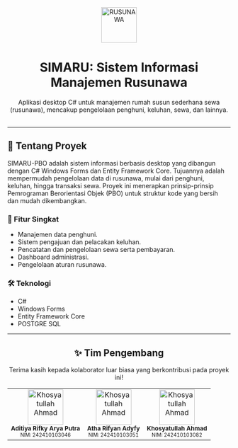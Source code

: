 <div align="center">
  <a href="https://github.com/RyaaTesfaye/SIMARU-PBO">
    <img src="https://i.imgur.com/FCCcE8e.png" alt="RUSUNAWA" width="80" height="80">
  </a>
  <h1 align="center">SIMARU: Sistem Informasi Manajemen Rusunawa</h1>
  <p align="center">
    Aplikasi desktop C# untuk manajemen rumah susun sederhana sewa (rusunawa), mencakup pengelolaan penghuni, keluhan, sewa, dan lainnya.
    <br />
    <br />
  </p>
</div>

---

## 🌟 Tentang Proyek

SIMARU-PBO adalah sistem informasi berbasis desktop yang dibangun dengan C# Windows Forms dan Entity Framework Core. Tujuannya adalah mempermudah pengelolaan data di rusunawa, mulai dari penghuni, keluhan, hingga transaksi sewa. Proyek ini menerapkan prinsip-prinsip Pemrograman Berorientasi Objek (PBO) untuk struktur kode yang bersih dan mudah dikembangkan.

### 🚀 Fitur Singkat

* Manajemen data penghuni.
* Sistem pengajuan dan pelacakan keluhan.
* Pencatatan dan pengelolaan sewa serta pembayaran.
* Dashboard administrasi.
* Pengelolaan aturan rusunawa.

### 🛠️ Teknologi

* C#
* Windows Forms
* Entity Framework Core
* POSTGRE SQL

---

<div align="center">

## ✨ Tim Pengembang

Terima kasih kepada kolaborator luar biasa yang berkontribusi pada proyek ini!

<table>
  <tr>
    <td align="center">
          <a href="https://github.com/RyaaTesfaye">
            <img src="https://avatars.githubusercontent.com/u/187001060?v=4" width="80px;" alt="Khosyatullah Ahmad"/><br />
          </a>
              <sub><b>Aditiya Rifky Arya Putra</b></sub>
          <br />
      <sub><small>NIM: 242410103046</small></sub> 
    </td>
    <td align="center">
          <a href="https://github.com/AthaRifyan">
            <img src="https://avatars.githubusercontent.com/u/206561535?v=4" width="80px;" alt="Khosyatullah Ahmad"/><br />
          </a>
              <sub><b>Atha Rifyan Adyfy</b></sub>
          <br />
      <sub><small>NIM: 242410103051</small></sub> 
    </td>
    <td align="center">
        <a href="https://github.com/Dzox13524">
            <img src="https://avatars.githubusercontent.com/u/105153324?v=4" width="80px;" alt="Khosyatullah Ahmad"/><br />
        </a>
          <sub><b>Khosyatullah Ahmad</b></sub>
        <br />
              <sub><small>NIM: 242410103082</small></sub> 
        </td>
  </tr>
</table>

</div>
